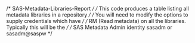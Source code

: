 /* SAS-Metadata-Libraries-Report                                             */
/* This code produces a table listing all metadata libraries in a repository */
/* You will need to modify the options to supply credentials which have      */
/* RM (Read metadata) on all the libraries. Typically this will be the       */
/* SAS Metadata Admin identity sasadm or sasadm@saspw                        */

